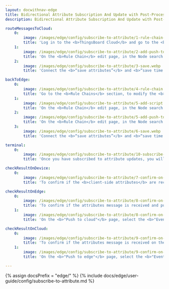 ```yaml
---
layout: docwithnav-edge
title: Bidirectional Attribute Subscription And Update with Post-Processing
description: Bidirectional Attribute Subscription And Update with Post-Processing

routeMessagesToCloud:
    0:
        image: /images/edge/config/subscribe-to-attribute/1-rule-chain-templates.webp
        title: 'Log in to the <b>ThingsBoard Cloud</b> and go to the <b>Edge management > Rule chain templates</b> section and click on the <b>Rule chain</b> assigned to your <b>Edge instance.</b><ul><li>If you are using <b>Edge 4.0</b> or later, stay in your <b>Edge</b> instance and go to the <b>Rule chains</b> section. To edit a rule chain, click the appropriate <b>Rule Chain</b>.</li></ul>'
    1:
        image: /images/edge/config/subscribe-to-attribute/2-add-push-to-cloud.webp
        title: 'On the <b>Rule Chain</b> edit page, in the Node search bar find the <b>"push to cloud"</b> node. It pushes messages from Edge to Cloud. Drag and drop the node onto the <b>Rule Chain</b> sheet. Then, in the <b>"Add rule node"</b> pop-up window enter the node title and select the <b>"Client attributes"</b> option in the <b>"Entity attributes scope"</b> field. Click the <b>"Add"</b> button to proceed.'
    2:
        image: /images/edge/config/subscribe-to-attribute/3-save.webp
        title: 'Connect the <b>“save attributes”</b> and <b>“save time series”</b> nodes to the <b>"push to cloud"</b> node and set the <b>"Success"</b> link label. Click the <b>“Apply changes”</b> button on the <b>Rule Chain</b> sheet.'

backToEdge:
    0:
        image: /images/edge/config/subscribe-to-attribute/4-rule-chain.webp
        title: 'Go to the <b>Rule Chains</b> section, to modify the <b>Rule Chain.</b>'
    1:
        image: /images/edge/config/subscribe-to-attribute/5-add-script.webp
        title: 'On the <b>Rule Chain</b> edit page, in the Node search bar find the <b>"script"</b> node. It allows modification of message payload, metadata or message type with JavaScript. Drag and drop the node onto the <b>Rule Chain</b> sheet. Then, in the <b>"Add rule node: script"</b> pop-up window enter the node title and enter the script below. Click the <b>"Add"</b> button to proceed.'
    2:
        image: /images/edge/config/subscribe-to-attribute/5-add-push-to-edge.webp
        title: 'On the <b>Rule Chain</b> edit page, in the Node search bar find the <b>"push to edge"</b> node. It pushes messages from Cloud to Edge. Drag and drop the node onto the <b>Rule Chain</b> sheet. Then, in the <b>"Add rule node"</b> pop-up window enter the node title and select the <b>"Shared attributes"</b> option in the <b>"Entity attributes scope"</b> field. Click the <b>"Add"</b> button to proceed.'
    3:
        image: /images/edge/config/subscribe-to-attribute/6-save.webp
        title: 'Connect the <b>“save attributes”</b> and <b>“save time series”</b> nodes to the <b>"push to edge"</b> node and set the <b>"Success"</b> link label. Click the <b>“Apply changes”</b> button on the <b>Rule Chain</b> sheet.'

terminal:
    0:
        image: /images/edge/config/subscribe-to-attribute/10-subscribe-post-update-attributes-mqtt.webp
        title: 'Once you have subscribed to attribute updates, you will receive updates as the attributes change. We have used the <b>MQTT protocol</b> as an example. The updates were received after new attributes were published.'

checkResultOnDevice:
    0:
        image: /images/edge/config/subscribe-to-attribute/7-confirm-on-device-1.webp
        title: 'To confirm if the <b>client-side attributes</b> are received, go to the <b>Entities > Devices</b> section of your <b>Edge</b> and click on the <b>device</b>. On the <b>"Device details"</b> page, select the <b>"Attributes"</b> tab and select the <b>"Client attributes"</b> option in the <b>"Entity attributes scope"</b> drop-down menu.'

checkResultOnEdge:
    0:
        image: /images/edge/config/subscribe-to-attribute/8-confirm-on-edge-node-1.webp
        title: 'To confirm if the attributes message is received and pushed to Cloud, go to the <b>Rule chains</b> section of your Edge instance and click on the <b>Rule chain</b>. Click on the <b>"push to cloud"</b> node.'
    1:
        image: /images/edge/config/subscribe-to-attribute/8-confirm-on-edge-node-2.webp
        title: 'On the <b>"Push to cloud"</b> page, select the <b>"Events"</b> tab. If you have debug mode enabled, select the <b>"Debug"</b> option in the <b>"Event type"</b> drop-down menu. You should see the new records - <b>"IN"</b> and <b>"OUT"</b>, where the <b>"IN"</b> record defines the attributes received from the device, and the <b>"OUT"</b> record defines the attributes message pushed to the <b>Cloud</b>.'

checkResultOnCloud:
    0:
        image: /images/edge/config/subscribe-to-attribute/9-confirm-on-cloud-node-1.webp
        title: 'To confirm if the attributes message is received on the Cloud and pushed back to the Edge, go to the <b>Rule chains</b> section of your Cloud and click on the <b>Rule chain</b>. Click twice on the <b>"push to edge"</b> node.'
    1:
        image: /images/edge/config/subscribe-to-attribute/9-confirm-on-cloud-node-2.webp
        title: 'On the <b>"Push to edge"</b> page, select the <b>"Events"</b> tab. If you have debug mode enabled, select the <b>"Debug"</b> option from the <b>"Event type"</b> drop-down menu. You should see two new records - <b>"IN"</b> and <b>"OUT"</b>, where the <b>"IN"</b> record defines the attributes received from Edge, and the <b>"OUT"</b> record defines the attributes message pushed back to <b>Edge</b>.'

---
```

{% assign docsPrefix = "edge/" %}
{% include docs/edge/user-guide/config/subscribe-to-attribute.md %}